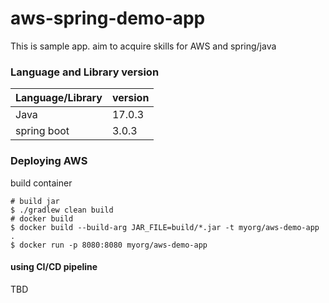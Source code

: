 # aws-spring-demo-app
This is sample app. aim to acquire skills for AWS and spring/java

### Language and Library version
| Language/Library | version |
|------------------|---------|
| Java             | 17.0.3  |
| spring boot      | 3.0.3   |


### Deploying AWS
build container
```shell
# build jar
$ ./gradlew clean build      
# docker build
$ docker build --build-arg JAR_FILE=build/*.jar -t myorg/aws-demo-app .
$ docker run -p 8080:8080 myorg/aws-demo-app
```

#### using CI/CD pipeline
TBD
